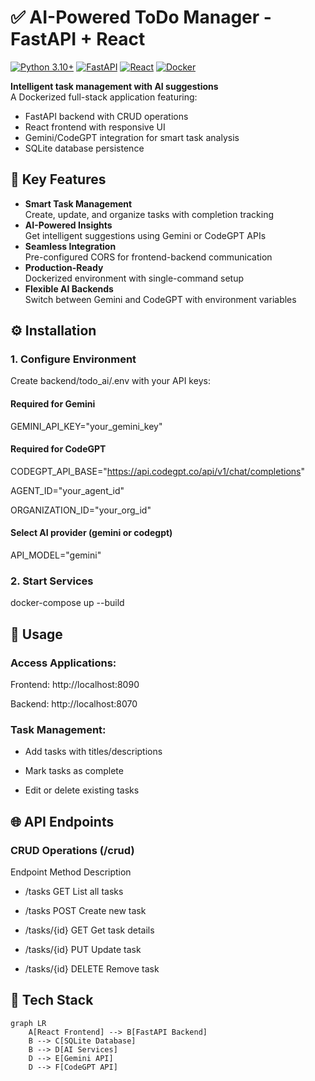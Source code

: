 # ✅ AI-Powered ToDo Manager - FastAPI + React

[![Python 3.10+](https://img.shields.io/badge/Python-3.10%2B-blue)](https://python.org)
[![FastAPI](https://img.shields.io/badge/FastAPI-009688?logo=fastapi&logoColor=white)](https://fastapi.tiangolo.com)
[![React](https://img.shields.io/badge/React-61DAFB?logo=react&logoColor=black)](https://react.dev)
[![Docker](https://img.shields.io/badge/Docker-✓-blue?logo=docker)](https://docker.com)

**Intelligent task management with AI suggestions**  
A Dockerized full-stack application featuring:
- FastAPI backend with CRUD operations
- React frontend with responsive UI
- Gemini/CodeGPT integration for smart task analysis
- SQLite database persistence


## 🚀 Key Features
- **Smart Task Management**  
  Create, update, and organize tasks with completion tracking
- **AI-Powered Insights**  
  Get intelligent suggestions using Gemini or CodeGPT APIs
- **Seamless Integration**  
  Pre-configured CORS for frontend-backend communication
- **Production-Ready**  
  Dockerized environment with single-command setup
- **Flexible AI Backends**  
  Switch between Gemini and CodeGPT with environment variables


## ⚙️ Installation
### 1. Configure Environment
Create backend/todo_ai/.env with your API keys:

#### Required for Gemini
GEMINI_API_KEY="your_gemini_key"

#### Required for CodeGPT
CODEGPT_API_BASE="https://api.codegpt.co/api/v1/chat/completions"

AGENT_ID="your_agent_id"

ORGANIZATION_ID="your_org_id"

#### Select AI provider (gemini or codegpt)

API_MODEL="gemini"  

### 2. Start Services

docker-compose up --build

## 🚦 Usage
### Access Applications:

Frontend: http://localhost:8090

Backend: http://localhost:8070

### Task Management:

- Add tasks with titles/descriptions

- Mark tasks as complete

- Edit or delete existing tasks

## 🌐 API Endpoints
### CRUD Operations (/crud)

Endpoint	Method	Description

- /tasks	GET	List all tasks

- /tasks	POST	Create new task

- /tasks/{id}	GET	Get task details

- /tasks/{id}	PUT	Update task

- /tasks/{id}	DELETE	Remove task


## 🧩 Tech Stack
```mermaid
graph LR
    A[React Frontend] --> B[FastAPI Backend]
    B --> C[SQLite Database]
    B --> D[AI Services]
    D --> E[Gemini API]
    D --> F[CodeGPT API]
